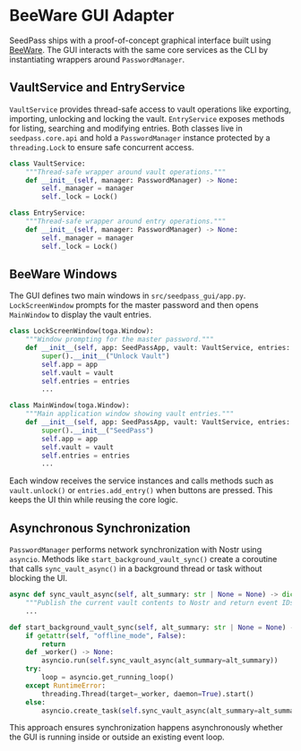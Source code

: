 # BeeWare GUI Adapter

SeedPass ships with a proof-of-concept graphical interface built using [BeeWare](https://beeware.org). The GUI interacts with the same core services as the CLI by instantiating wrappers around `PasswordManager`.

## VaultService and EntryService

`VaultService` provides thread-safe access to vault operations like exporting, importing, unlocking and locking the vault. `EntryService` exposes methods for listing, searching and modifying entries. Both classes live in `seedpass.core.api` and hold a `PasswordManager` instance protected by a `threading.Lock` to ensure safe concurrent access.

```python
class VaultService:
    """Thread-safe wrapper around vault operations."""
    def __init__(self, manager: PasswordManager) -> None:
        self._manager = manager
        self._lock = Lock()
```

```python
class EntryService:
    """Thread-safe wrapper around entry operations."""
    def __init__(self, manager: PasswordManager) -> None:
        self._manager = manager
        self._lock = Lock()
```

## BeeWare Windows

The GUI defines two main windows in `src/seedpass_gui/app.py`. `LockScreenWindow` prompts for the master password and then opens `MainWindow` to display the vault entries.

```python
class LockScreenWindow(toga.Window):
    """Window prompting for the master password."""
    def __init__(self, app: SeedPassApp, vault: VaultService, entries: EntryService) -> None:
        super().__init__("Unlock Vault")
        self.app = app
        self.vault = vault
        self.entries = entries
        ...
```

```python
class MainWindow(toga.Window):
    """Main application window showing vault entries."""
    def __init__(self, app: SeedPassApp, vault: VaultService, entries: EntryService) -> None:
        super().__init__("SeedPass")
        self.app = app
        self.vault = vault
        self.entries = entries
        ...
```

Each window receives the service instances and calls methods such as `vault.unlock()` or `entries.add_entry()` when buttons are pressed. This keeps the UI thin while reusing the core logic.

## Asynchronous Synchronization

`PasswordManager` performs network synchronization with Nostr using `asyncio`. Methods like `start_background_vault_sync()` create a coroutine that calls `sync_vault_async()` in a background thread or task without blocking the UI.

```python
async def sync_vault_async(self, alt_summary: str | None = None) -> dict[str, list[str] | str] | None:
    """Publish the current vault contents to Nostr and return event IDs."""
    ...
```

```python
def start_background_vault_sync(self, alt_summary: str | None = None) -> None:
    if getattr(self, "offline_mode", False):
        return
    def _worker() -> None:
        asyncio.run(self.sync_vault_async(alt_summary=alt_summary))
    try:
        loop = asyncio.get_running_loop()
    except RuntimeError:
        threading.Thread(target=_worker, daemon=True).start()
    else:
        asyncio.create_task(self.sync_vault_async(alt_summary=alt_summary))
```

This approach ensures synchronization happens asynchronously whether the GUI is running inside or outside an existing event loop.
